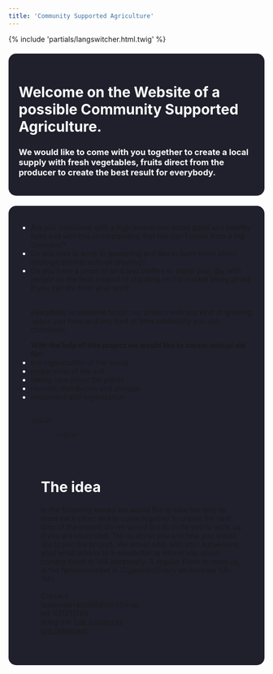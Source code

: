 ```yaml
---
title: 'Community Supported Agriculture'
---
```


<head>
        <style>
            body{    
                background-attachment: fixed;
                width: auto;
            }  
            h1{
            color:white;
            }
            h3{
            color:white;
            }
            .text{
                border-radius: 15px;
                 background-color: #20202c;
                 padding: 20px 20px;
                margin: 20px 0;
                color: white;
            }
            </style>
    </head>
   <div class="langswitcher"> 
	{% include 'partials/langswitcher.html.twig' %}
	</div>
<div class="text">
    
<h1>Welcome on the Website of a possible Community Supported Agriculture. </h1>
<h3>We would like to come with you together to create a local supply with fresh vegetables, fruits direct from the producer to create the best result for everybody.</h3>
</div>

<div class= text>
<div class="list">
<ul>
    <li><a>Are you consumer with a high awareness about good and healthy food and with the understanding that this can't come from a big company?<a> </li>
    <li><a>Do you love to work in gardening and like to learn more about ecologic/permacucltural growing?<a> </li>
        <li><a>Do you have a piece of land and prefere to stand your day with people on the field instead of standing on the market being afraid if you can life from your work.<a> </li><br>
        
Everybody is welcome to join our project with any kind of growing space you have and any kind of time availability you can contribute.
</div>
<div class="list">
<ul>
    <b>With the help of this project we would like to create mutual aid for:</b>
    <li><a>the organization of the seeds<a> </li>
    <li><a>preparation of the soil<a> </li>
    <li><a>taking care about the plants<a> </li>
    <li><a>harvest, distribution and storage<a> </li>
    <li><a>equipment and organization<a> </li><br>
        
	</div>
        
           </div>     
   <div class="text">
			<h1> The idea </h1>
            In the following weeks we would like to take the time to meet each other and to come together to create the next step of the project
            So we would like to invite you to write us, if you are interested. Tell us about you and how you would like to join the project. We would add, with your agreement, your email adress to a newsletter to inform you about coming event to talk personally. A regular Place to meet us, is the farmersmarket in Cigarones(Every wednesday 13h-15h) <br><br>
            Contact:<br>
            lasalpujarras[at]fair[dot]coop <br>
            tel: 621213140 <br>
    		telegram: <a href="https://t.me/lasalpujarras"> Las Alpujarras </a> <br><a href="https://www.telegram.org/">get 						Telegram! </a>
            </div>
           




